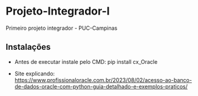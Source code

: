 # Projeto-Integrador-I
Primeiro projeto integrador - PUC-Campinas

## Instalações

* Antes de executar instale pelo CMD: pip install cx_Oracle

* Site explicando: https://www.profissionaloracle.com.br/2023/08/02/acesso-ao-banco-de-dados-oracle-com-python-guia-detalhado-e-exemplos-praticos/